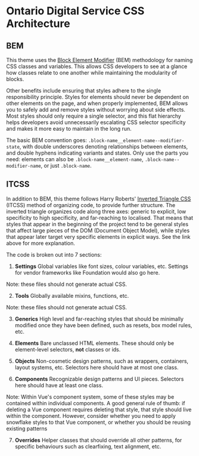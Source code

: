 # Ontario Digital Service CSS Architecture

## BEM

This theme uses the [Block Element Modifier](http://getbem.com/introduction/) (BEM) methodology for naming CSS classes and variables. This allows CSS developers to see at a glance how classes relate to one another while maintaining the modularity of blocks.

Other benefits include ensuring that styles adhere to the single responsibility principle. Styles for elements should never be dependent on other elements on the page, and when properly implemented, BEM allows you to safely add and remove styles without worrying about side effects. Most styles should only require a single selector, and this flat hierarchy helps developers avoid unnecessarily escalating CSS selector specificity and makes it more easy to maintain in the long run.

The basic BEM convention goes: `.block-name__element-name--modifier-state`, with double underscores denoting relationships between elements, and double hyphens indicating variants and states. Only use the parts you need: elements can also be `.block-name__element-name`, `.block-name--modifier-name`, or just `.block-name`.

## ITCSS

In addition to BEM, this theme follows Harry Roberts' [Inverted Triangle CSS](https://www.creativebloq.com/web-design/manage-large-css-projects-itcss-101517528) (ITCSS) method of organizing code, to provide further structure. The inverted triangle organizes code along three axes: generic to explicit, low specificity to high specificity, and far-reaching to localised. That means that styles that appear in the beginning of the project tend to be general styles that affect large pieces of the DOM (Document Object Model), while styles that appear later target very specific elements in explicit ways. See the link above for more explanation.

The code is broken out into 7 sections:

1. **Settings**
Global variables like font sizes, colour variables, etc. Settings for vendor frameworks like Foundation would also go here.

Note: these files should not generate actual CSS.

2. **Tools**
Globally available mixins, functions, etc.

Note: these files should not generate actual CSS.

3. **Generics**
High level and far-reaching styles that should be minimally modified once they have been defined, such as resets, box model rules, etc.

4. **Elements**
Bare unclassed HTML elements. These should only be element-level selectors, **not** classes or ids.

5. **Objects**
Non-cosmetic design patterns, such as wrappers, containers, layout systems, etc. Selectors here should have at most one class.

6. **Components**
Recognizable design patterns and UI pieces. Selectors here should have at least one class.

Note: Within Vue's component system, some of these styles may be contained within individual components. A good general rule of thumb: if deleting a Vue component requires deleting that style, that style should live within the component. However, consider whether you need to apply snowflake styles to that Vue component, or whether you should be reusing existing patterns

7. **Overrides**
Helper classes that should override all other patterns, for specific behaviours such as clearfixing, text alignment, etc.
